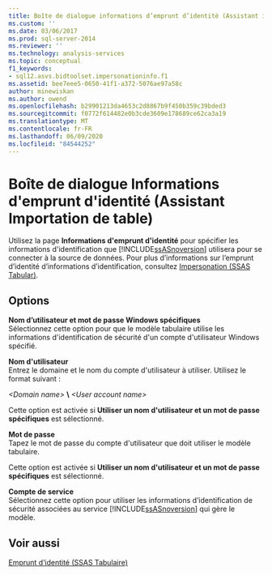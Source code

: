 ```yaml
---
title: Boîte de dialogue informations d’emprunt d’identité (Assistant importation de table) | Microsoft Docs
ms.custom: ''
ms.date: 03/06/2017
ms.prod: sql-server-2014
ms.reviewer: ''
ms.technology: analysis-services
ms.topic: conceptual
f1_keywords:
- sql12.asvs.bidtoolset.impersonationinfo.f1
ms.assetid: bee7eee5-0650-41f1-a372-5076ae97a58c
author: minewiskan
ms.author: owend
ms.openlocfilehash: b29901213da4653c2d8867b9f450b359c39bded3
ms.sourcegitcommit: f0772f614482e0b3cde3609e178689ce62ca3a19
ms.translationtype: MT
ms.contentlocale: fr-FR
ms.lasthandoff: 06/09/2020
ms.locfileid: "84544252"
---
```

# <a name="impersonation-information-dialog-box-table-import-wizard"></a>Boîte de dialogue Informations d'emprunt d'identité (Assistant Importation de table)
  Utilisez la page **Informations d'emprunt d'identité** pour spécifier les informations d'identification que [!INCLUDE[ssASnoversion](../includes/ssasnoversion-md.md)] utilisera pour se connecter à la source de données. Pour plus d’informations sur l’emprunt d’identité d’informations d’identification, consultez [Impersonation &#40;SSAS Tabular&#41;](tabular-models/impersonation-ssas-tabular.md).  
  
## <a name="options"></a>Options  
 **Nom d’utilisateur et mot de passe Windows spécifiques**  
 Sélectionnez cette option pour que le modèle tabulaire utilise les informations d'identification de sécurité d'un compte d'utilisateur Windows spécifié.  
  
 **Nom d'utilisateur**  
 Entrez le domaine et le nom du compte d'utilisateur à utiliser. Utilisez le format suivant :  
  
 *\<Domain name>* **\\** *\<User account name>*  
  
 Cette option est activée si **Utiliser un nom d'utilisateur et un mot de passe spécifiques** est sélectionné.  
  
 **Mot de passe**  
 Tapez le mot de passe du compte d'utilisateur que doit utiliser le modèle tabulaire.  
  
 Cette option est activée si **Utiliser un nom d'utilisateur et un mot de passe spécifiques** est sélectionné.  
  
 **Compte de service**  
 Sélectionnez cette option pour utiliser les informations d’identification de sécurité associées au service [!INCLUDE[ssASnoversion](../includes/ssasnoversion-md.md)] qui gère le modèle.  
  
## <a name="see-also"></a>Voir aussi  
 [Emprunt d’identité &#40;SSAS Tabulaire&#41;](tabular-models/impersonation-ssas-tabular.md)  
  
  
